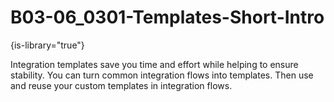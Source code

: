 # B03-06_0301-Templates-Short-Intro

{is-library="true"}

<snippet id="B03-06_0301-Templates-Short-Intro_snippet">



Integration templates save you time and effort while helping to ensure stability. You can turn common integration flows into templates. Then use and reuse your custom templates in integration flows.


</snippet>